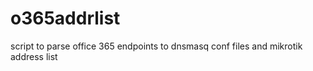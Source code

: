 # o365addrlist
script to parse office 365 endpoints to dnsmasq conf files and mikrotik address list
